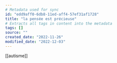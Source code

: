 ```yaml
---
# Metadata used for sync
id: "edd9aff0-6db8-11ed-aff4-57ef31af1728"
title: "la pensée est précieuse"
# Extracts all tags in content into the metadata
tags: []
source: ""
created_date: "2022-11-26"
modified_date: "2022-12-03"
---
```

[[autisme]]